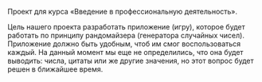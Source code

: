 Проект для курса «Введение в профессиональную деятельность».

Цель нашего проекта разработать приложение (игру), которое будет работать по принципу рандомайзера (генератора случайных чисел). Приложение должно быть удобным, чтоб им смог воспользоваться каждый. На данный момент мы еще не определились, что она будет выводить: числа, цитаты или же другие значения, но этот вопрос будет решен в ближайшее время. 
